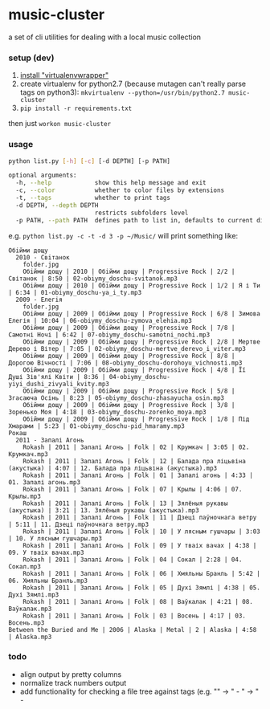 # music-cluster

a set of cli utilities for dealing with a local music collection

### setup (dev)

1. [install "virtualenvwrapper"](http://virtualenvwrapper.readthedocs.org/en/latest/install.html#basic-installation)
2. create virtualenv for python2.7 (because mutagen can't really parse tags on python3): `mkvirtualenv --python=/usr/bin/python2.7 music-cluster`
3. `pip install -r requirements.txt`

then just `workon music-cluster`

### usage

``` bash
python list.py [-h] [-c] [-d DEPTH] [-p PATH]

optional arguments:
  -h, --help            show this help message and exit
  -c, --color           whether to color files by extensions
  -t, --tags            whether to print tags
  -d DEPTH, --depth DEPTH
                        restricts subfolders level
  -p PATH, --path PATH  defines path to list in, defaults to current dir
```
e.g. `python list.py -c -t -d 3 -p ~/Music/` will print something like:
```
Обiйми дощу
  2010 - Свiтанок
    folder.jpg
    Обiйми дощу | 2010 | Обiйми дощу | Progressive Rock | 2/2 | Світанок | 8:50 | 02-obiymy_doschu-svitanok.mp3
    Обiйми дощу | 2010 | Обiйми дощу | Progressive Rock | 1/2 | Я і Ти | 6:34 | 01-obiymy_doschu-ya_i_ty.mp3
  2009 - Елегiя
    folder.jpg
    Обiйми дощу | 2009 | Обiйми дощу | Progressive Rock | 6/8 | Зимова Елегія | 10:04 | 06-obiymy_doschu-zymova_elehia.mp3
    Обiйми дощу | 2009 | Обiйми дощу | Progressive Rock | 7/8 | Самотні Ночі | 6:42 | 07-obiymy_doschu-samotni_nochi.mp3
    Обiйми дощу | 2009 | Обiйми дощу | Progressive Rock | 2/8 | Мертве Дерево і Вітер | 7:05 | 02-obiymy_doschu-mertve_derevo_i_viter.mp3
    Обiйми дощу | 2009 | Обiйми дощу | Progressive Rock | 8/8 | Дорогою Вічності | 7:06 | 08-obiymy_doschu-dorohoyu_vichnosti.mp3
    Обiйми дощу | 2009 | Обiйми дощу | Progressive Rock | 4/8 | Її Душі Зів'ялі Квіти | 8:36 | 04-obiymy_doschu-yiyi_dushi_zivyali_kvity.mp3
    Обiйми дощу | 2009 | Обiйми дощу | Progressive Rock | 5/8 | Згасаюча Осінь | 8:23 | 05-obiymy_doschu-zhasayucha_osin.mp3
    Обiйми дощу | 2009 | Обiйми дощу | Progressive Rock | 3/8 | Зоренько Моя | 4:18 | 03-obiymy_doschu-zorenko_moya.mp3
    Обiйми дощу | 2009 | Обiйми дощу | Progressive Rock | 1/8 | Під Хмарами | 5:23 | 01-obiymy_doschu-pid_hmaramy.mp3
Рокаш
  2011 - Запалі Агонь
    Rokash | 2011 | Запалі Агонь | Folk | 02 | Крумкач | 3:05 | 02. Крумкач.mp3
    Rokash | 2011 | Запалі Агонь | Folk | 12 | Балада пра ліцьвіна (акустыка) | 4:07 | 12. Балада пра ліцьвіна (акустыка).mp3
    Rokash | 2011 | Запалі Агонь | Folk | 01 | Запалі агонь | 4:33 | 01. Запалі агонь.mp3
    Rokash | 2011 | Запалі Агонь | Folk | 07 | Крылы | 4:06 | 07. Крылы.mp3
    Rokash | 2011 | Запалі Агонь | Folk | 13 | Зялёныя рукавы (акустыка) | 3:21 | 13. Зялёныя рукавы (акустыка).mp3
    Rokash | 2011 | Запалі Агонь | Folk | 11 | Дзеці паўночнага ветру | 5:11 | 11. Дзеці паўночнага ветру.mp3
    Rokash | 2011 | Запалі Агонь | Folk | 10 | У лясным гушчары | 3:03 | 10. У лясным гушчары.mp3
    Rokash | 2011 | Запалі Агонь | Folk | 09 | У тваіх вачах | 4:38 | 09. У тваіх вачах.mp3
    Rokash | 2011 | Запалі Агонь | Folk | 04 | Сокал | 2:28 | 04. Сокал.mp3
    Rokash | 2011 | Запалі Агонь | Folk | 06 | Хмяльны Бранль | 5:42 | 06. Хмяльны Бранль.mp3
    Rokash | 2011 | Запалі Агонь | Folk | 05 | Духі Зямлі | 4:38 | 05. Духі Зямлі.mp3
    Rokash | 2011 | Запалі Агонь | Folk | 08 | Ваўкалак | 4:21 | 08. Ваўкалак.mp3
    Rokash | 2011 | Запалі Агонь | Folk | 03 | Восень | 4:17 | 03. Восень.mp3
Between the Buried and Me | 2006 | Alaska | Metal | 2 | Alaska | 4:58 | Alaska.mp3
```

### todo

* align output by pretty columns
* normalize track numbers output
* add functionality for checking a file tree against tags (e.g. "<artist>" -> "<year> - <album>" -> "<track number> - <title>.mp3")
* introduce file-based configs for patterns, colors etc.
* add renaming capabilities (by patterns)
* add search capabilities
* take advantage of last.fm stats

### links

* http://mutagen.readthedocs.org/en/latest/api/id3.html
